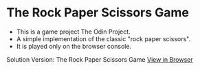 # The Rock Paper Scissors Game

- This is a game project The Odin Project.
- A simple implementation of the classic "rock paper scissors".
- It is played only on the browser console.

Solution Version: The Rock Paper Scissors Game [View in Browser](https://rock-paper-scissors-bdab1.firebaseapp.com/)
